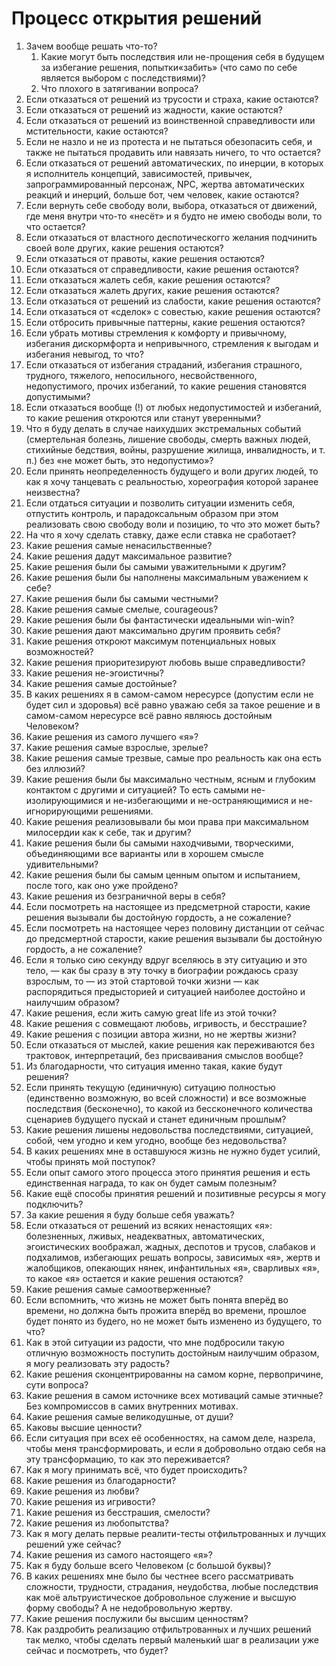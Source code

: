 # Процесс открытия решений

1. Зачем вообще решать что-то?
   1. Какие могут быть последствия или не-прощения себя в будущем за избегание решения, попытки«забить» (что само по себе является выбором с последствиями)?&#x20;
   2. Что плохого в затягивании вопроса?
2. Если отказаться от решений из трусости и страха, какие остаются?
3. Если отказаться от решений из жадности, какие остаются?
4. Если отказаться от решений из воинственной справедливости или мстительности, какие остаются?
5. Если не назло и не из протеста и не пытаться обезопасить себя, и также не пытаться продавить или навязать ничего, то что остается?
6. Если отказаться от решений автоматических, по инерции, в которых я исполнитель концепций, зависимостей, привычек, запрограммированный персонаж, NPC, жертва автоматических реакций и инерций, больше бот, чем человек, какие остаются?
7. Если вернуть себе свободу воли, выбора, отказаться от движений, где меня внутри что-то «несёт» и я будто не имею свободы воли, то что остается?
8. Если отказаться от властного деспотическогго желания подчинить своей воле других, какие решения остаются?
9. Если отказаться от правоты, какие решения остаются?
10. Если отказаться от справедливости, какие решения остаются?
11. Если отказаться жалеть себя, какие решения остаются?
12. Если отказаться жалеть других, какие решения остаются?
13. Если отказаться от решений из слабости, какие решения остаются?
14. Если отказаться от «сделок» с совестью, какие решения остаются?
15. Если отбросить привычные паттерны, какие решения остаются?
16. Если убрать мотивы стремления к комфорту и привычному, избегания дискормфорта и непривычного, стремления к выгодам и избегания невыгод, то что?
17. Если отказаться от избегания страданий, избегания страшного, трудного, тяжелого, непосильного, несвойственного, недопустимого, прочих избеганий, то какие решения становятся допустимыми?
18. Если отказаться вообще (!) от любых недопустимостей и избеганий, то какие решения откроются или станут уверенными?
19. Что я буду делать в случае наихудших экстремальных событий (смертельная болезнь, лишение свободы, смерть важных людей, стихийные бедствия, войны, разрушение жилища, инвалидность, и т. п.) без «не может быть, это недопустимо»?
20. Если принять неопределенность будущего и воли других людей, то как я хочу танцевать с реальностью, хореография которой заранее неизвестна?
21. Если отдаться ситуации и позволить ситуации изменить себя, отпустить контроль, и парадоксальным образом при этом реализовать свою свободу воли и позицию, то что это может быть?
22. На что я хочу сделать ставку, даже если ставка не сработает?
23. Какие решения самые ненасильственные?
24. Какие решения дадут максимальное развитие?
25. Какие решения были бы самыми уважительными к другим?
26. Какие решения были бы наполнены максимальным уважением к себе?
27. Какие решения были бы самыми честными?
28. Какие решения самые смелые, courageous?
29. Какие решения были бы фантастически идеальными win-win?
30. Какие решения дают максимально другим проявить себя?
31. Какие решения откроют максимум потенциальных новых возможностей?
32. Какие решения приоритезируют любовь выше справедливости?
33. Какие решения не-эгоистичны?
34. Какие решения самые достойные?
35. В каких решениях я в самом-самом нересурсе (допустим если не будет сил и здоровья) всё равно уважаю себя за такое решение и в самом-самом нересурсе всё равно являюсь достойным Человеком?
36. Какие решения из самого лучшего «я»?
37. Какие решения самые взрослые, зрелые?
38. Какие решения самые трезвые, самые про реальность как она есть без иллюзий?
39. Какие решения были бы максимально честным, ясным и глубоким контактом с другими и ситуацией? То есть самыми не-изолирующимися и не-избегающими и не-остраняющимися и не-игнорирующими решениями.
40. Какие решения реализовывали бы мои права при максимальном милосердии как к себе, так и другим?
41. Какие решения были бы самыми находчивыми, творческими, объединяющими все варианты или в хорошем смысле удивительными?
42. Какие решения были бы самым ценным опытом и испытанием, после того, как оно уже пройдено?
43. Какие решения из безграничной веры в себя?
44. Если посмотреть на настоящее из предсметрной старости, какие решения вызывали бы достойную гордость, а не сожаление?
45. Если посмотреть на настоящее через половину дистанции от сейчас до предсмертной старости, какие решения вызывали бы достойную гордость, а не сожаление?
46. Если я только сию секунду вдруг вселяюсь в эту ситуацию и это тело, — как бы сразу в эту точку в биографии рождаюсь сразу взрослым, то — из этой стартовой точки жизни — как распорядиться предысторией и ситуацией наиболее достойно и наилучшим образом?
47. Какие решения, если жить самую great life из этой точки?
48. Какие решения с совмещают любовь, игривость, и бесстрашие?
49. Какие решения с позиции автора жизни, но не жертвы жизни?
50. Если отказаться от мыслей, какие решения как переживаются без трактовок, интерпретаций, без присваивания смыслов вообще?
51. Из благодарности, что ситуация именно такая, какие будут решения?
52. Если принять текущую (единичную) ситуацию полностью (единственно возможную, во всей сложности) и все возможные последствия (бесконечно), то какой из бессконечного количества сценариев будущего пускай и станет единичным прошлым?
53. Какие решения лишены недовольства последствиями, ситуацией, собой, чем угодно и кем угодно, вообще без недовольства?
54. В каких решениях мне в оставшуюся жизнь не нужно будет усилий, чтобы принять мой поступок?
55. Если опыт самого этого процесса этого принятия решения и есть единственная награда, то как он будет самым полезным?
56. Какие ещё способы принятия решений и позитивные ресурсы я могу подключить?
57. За какие решения я буду больше себя уважать?
58. Если отказаться от решений из всяких ненастоящих «я»: болезненных, лживых, неадекватных, автоматических, эгоистических воображал, жадных,  деспотов и трусов, слабаков и подхалимов, избегающих решать вопросы, зависимых «я», жертв и жалобщиков, опекающих нянек, инфантильных «я», сварливых «я», то какое «я» остается и какие решения остаются?
59. Какие решения самые самоотверженные?
60. Если вспомнить, что жизнь не может быть понята вперёд во времени, но должна быть прожита вперёд во времени, прошлое будет понято из будего, но не может быть изменено из будущего, то что?
61. Как в этой ситуации из радости, что мне подбросили такую отличную возможность поступить достойным наилучшим образом, я могу реализовать эту радость?
62. Какие решения сконцентрированны на самом корне, первопричине, сути вопроса?
63. Какие решения в самом источнике всех мотиваций самые этичные? Без компромиссов в самих внутренних мотивах.
64. Какие решения самые великодушные, от души?
65. Каковы высшие ценности?
66. Если ситуация при всех её особенностях, на самом деле, назрела, чтобы меня трансформировать, и если я добровольно отдаю себя на эту трансформацию, то как это переживается?
67. Как я могу принимать всё, что будет происходить?
68. Какие решения из благодарности?
69. Какие решения из любви?
70. Какие решения из игривости?
71. Какие решения из бесстрашия, смелости?
72. Какие решения из любопытства?
73. Как я могу делать первые реалити-тесты отфильтрованных и лучщих решений уже сейчас?
74. Какие решения из самого настоящего «я»?
75. Как я буду больше всего Человеком (с большой буквы)?
76. В каких решениях мне было бы честнее всего рассматривать сложности, трудности, страдания, неудобства, любые последствия как  моё альтруистическое добровольное служение и высшую форму свободы? А не недобровольную жертву.
77. Какие решения послужили бы высшим ценностям?
78. Как раздробить реализацию отфильтрованных и лучших решений так мелко, чтобы сделать первый маленький шаг в реализации уже сейчас и посмотреть, что будет?
